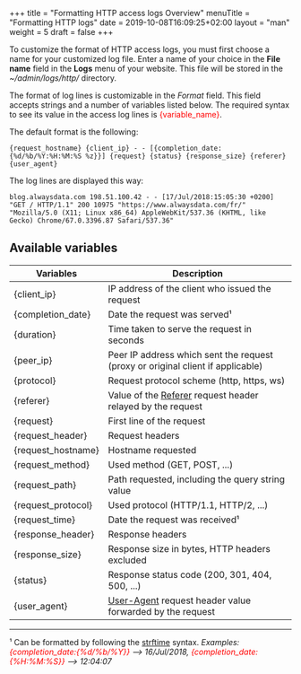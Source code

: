 +++
title = "Formatting HTTP access logs Overview"
menuTitle = "Formatting HTTP logs"
date = 2019-10-08T16:09:25+02:00
layout = "man"
weight = 5
draft = false
+++

To customize the format of HTTP access logs, you must first choose a name for your customized log file. Enter a name of your choice in the **File name** field in the **Logs** menu of your website.
This file will be stored in the _~/admin/logs/http/_ directory.

The format of log lines is customizable in the *Format* field. This field accepts strings and a number of variables listed below.
The required syntax to see its value in the access log lines is <font color="red">{variable_name}</font>.

The default format is the following:

```
{request_hostname} {client_ip} - - [{completion_date:{%d/%b/%Y:%H:%M:%S %z}}] {request} {status} {response_size} {referer} {user_agent}
```

The log lines are displayed this way:

```
blog.alwaysdata.com 198.51.100.42 - - [17/Jul/2018:15:05:30 +0200] "GET / HTTP/1.1" 200 10975 "https://www.alwaysdata.com/fr/" "Mozilla/5.0 (X11; Linux x86_64) AppleWebKit/537.36 (KHTML, like Gecko) Chrome/67.0.3396.87 Safari/537.36"
```

## Available variables

Variables | Description
----|----
{client_ip} | IP address of the client who issued the request
{completion_date} | Date the request was served¹
{duration} | Time taken to serve the request in seconds
{peer_ip} | Peer IP address which sent the request (proxy or original client if applicable)
{protocol} | Request protocol scheme (http, https, ws)
{referer} | Value of the [Referer](https://en.wikipedia.org/wiki/HTTP_referer) request header relayed by the request
{request} | First line of the request
{request_header} | Request headers
{request_hostname} | Hostname requested
{request_method} | Used method (GET, POST, ...)
{request_path} | Path requested, including the query string value
{request_protocol} | Used protocol (HTTP/1.1, HTTP/2, ...)
{request_time} | Date the request was received¹
{response_header} | Response headers
{response_size} | Response size in bytes, HTTP headers excluded
{status} | Response status code (200, 301, 404, 500, ...)
{user_agent} | [User-Agent](https://en.wikipedia.org/wiki/User_agent#Use_in_HTTP) request header value forwarded by the request

----
¹ Can be formatted by following the [strftime](https://docs.python.org/3.6/library/datetime.html?highlight=strftime#strftime-strptime-behavior) syntax. _Examples: <font color="red">{completion\_date:{%d/%b/%Y}}</font> --> 16/Jul/2018, <font color="red">{completion\_date:{%H:%M:%S}}</font> --> 12:04:07_
